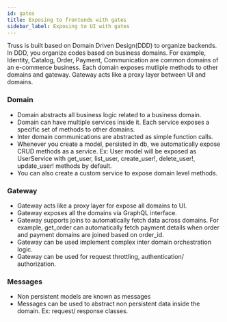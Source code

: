 ```yaml
---
id: gates
title: Exposing to frontends with gates
sidebar_label: Exposing to UI with gates
---
```


Truss is built based on Domain Driven Design(DDD) to organize backends.
In DDD, you organize codes based on business domains. For example, Identity,
Catalog, Order, Payment, Communication are common domains of an e-commerce
business. Each domain exposes mutliple methods to other domains and gateway.
Gateway acts like a proxy layer between UI and domains.

### Domain
+ Domain abstracts all business logic related to a business domain.
+ Domain can have multiple services inside it. Each service exposes a specific
set of methods to other domains.
+ Inter domain communications are abstracted as simple function calls.
+ Whenever you create a model, persisted in db, we automatically expose CRUD
methods as a service. Ex: User model will be exposed as UserService with
get_user, list_user, create_user!, delete_user!, update_user! methods by
default.
+ You can also create a custom service to expose domain level methods.

### Gateway
+ Gateway acts like a proxy layer for expose all domains to UI.
+ Gateway exposes all the domains via GraphQL interface.
+ Gateway supports joins to automatically fetch data across domains.
For example, get_order can automatically fetch payment details when order and
payment domains are joined based on order_id.
+ Gateway can be used implement complex inter domain orchestration logic.
+ Gateway can be used for request throttling, authentication/ authorization.

### Messages

+ Non persistent models are known as messages
+ Messages can be used to abstract non persistent data inside the domain.
Ex: request/ response classes.
